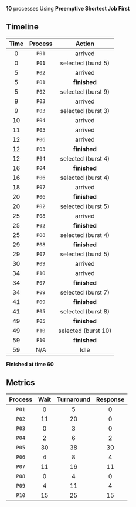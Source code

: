 **10** processes
Using **Preemptive Shortest Job First**
## Timeline
| **Time** | **Process** | **Action** |
|:-:|:-:|:-:|
|   0 | `P01` | arrived |
|   0 | `P01` | selected (burst 5) |
|   5 | `P02` | arrived |
|   5 | `P01` | **finished** |
|   5 | `P02` | selected (burst 9) |
|   9 | `P03` | arrived |
|   9 | `P03` | selected (burst 3) |
|  10 | `P04` | arrived |
|  11 | `P05` | arrived |
|  12 | `P06` | arrived |
|  12 | `P03` | **finished** |
|  12 | `P04` | selected (burst 4) |
|  16 | `P04` | **finished** |
|  16 | `P06` | selected (burst 4) |
|  18 | `P07` | arrived |
|  20 | `P06` | **finished** |
|  20 | `P02` | selected (burst 5) |
|  25 | `P08` | arrived |
|  25 | `P02` | **finished** |
|  25 | `P08` | selected (burst 4) |
|  29 | `P08` | **finished** |
|  29 | `P07` | selected (burst 5) |
|  30 | `P09` | arrived |
|  34 | `P10` | arrived |
|  34 | `P07` | **finished** |
|  34 | `P09` | selected (burst 7) |
|  41 | `P09` | **finished** |
|  41 | `P05` | selected (burst 8) |
|  49 | `P05` | **finished** |
|  49 | `P10` | selected (burst 10) |
|  59 | `P10` | **finished** |
|  59 | N/A | Idle |

**Finished at time 60**

## Metrics
| **Process** | **Wait** | **Turnaround** | **Response** |
|:-:|:-:|:-:|:-:|
| `P01` |   0 |   5 |   0 |
| `P02` |  11 |  20 |   0 |
| `P03` |   0 |   3 |   0 |
| `P04` |   2 |   6 |   2 |
| `P05` |  30 |  38 |  30 |
| `P06` |   4 |   8 |   4 |
| `P07` |  11 |  16 |  11 |
| `P08` |   0 |   4 |   0 |
| `P09` |   4 |  11 |   4 |
| `P10` |  15 |  25 |  15 |

